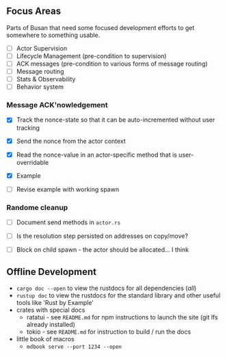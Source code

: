 ## Focus Areas

Parts of Busan that need some focused development efforts to get somewhere to
something usable.

- [ ] Actor Supervision
- [ ] Lifecycle Management (pre-condition to supervision)
- [ ] ACK messages (pre-condition to various forms of message routing)
- [ ] Message routing
- [ ] Stats & Observability
- [ ] Behavior system

### Message ACK'nowledgement

- [x] Track the nonce-state so that it can be auto-incremented without user tracking
- [x] Send the nonce from the actor context
- [x] Read the nonce-value in an actor-specific method that is user-overridable
- [x] Example
- [ ] Revise example with working spawn


### Randome cleanup

- [ ] Document send methods in `actor.rs`
- [ ] Is the resolution step persisted on addresses on copy/move?
- [ ] Block on child spawn - the actor should be allocated... I think


## Offline Development

- `cargo doc --open` to view the rustdocs for all dependencies (_all_)
- `rustup doc` to view the rustdocs for the standard library and other useful
  tools like 'Rust by Example'
- crates with special docs
    - ratatui - see `README.md` for npm instructions to launch the site (git
      lfs already installed)
    - tokio - see `README.md` for instruction to build / run the docs
- little book of macros
    -  `mdbook serve --port 1234 --open`

